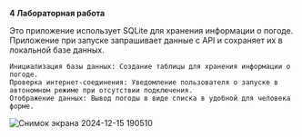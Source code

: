 **4 Лабораторная работа**

Это приложение использует SQLite для хранения информации о погоде. Приложение при запуске запрашивает данные с API и сохраняет их в локальной базе данных.

    Инициализация базы данных: Создание таблицы для хранения информации о погоде.
    Проверка интернет-соединения: Уведомление пользователя о запуске в автономном режиме при отсутствии подключения.
    Отображение данных: Вывод погоды в виде списка в удобной для человека форме.

![Снимок экрана 2024-12-15 190510](https://github.com/user-attachments/assets/d6b1be2c-12e8-4701-8ba9-ef8a32ce8afb)
